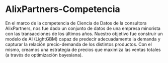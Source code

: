 # AlixPartners-Competencia
En el marco de la competencia de Ciencia de Datos de la consultora AlixPartners, nos fue dado un conjunto de datos de una empresa minorista con las transacciones de los últimos años. Nuestro objetivo fue construir un modelo de AI (LightGBM) capaz de predecir adecuadamente la demanda y capturar la relación precio-demanda de los distintos productos. Con el mismo, creamos una estrategia de precios que maximiza las ventas totales (a través de optimización bayesiana).
